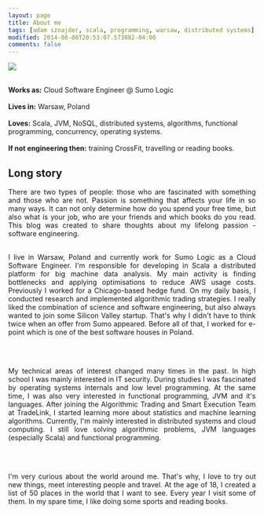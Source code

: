 ```yaml
---
layout: page
title: About me
tags: [adam sznajder, scala, programming, warsaw, distributed systems]
modified: 2014-08-08T20:53:07.573882-04:00
comments: false
---
```


<img src="{{ site.url }}/images/about.jpg"/>


<br/>**Works as:** Cloud Software Engineer @ Sumo Logic <br/><br/>
**Lives in:** Warsaw, Poland <br/><br/>
**Loves:** Scala, JVM, NoSQL, distributed systems, algorithms, functional programming, concurrency, operating systems.<br/><br/>
**If not engineering then:** training CrossFit, travelling or reading books. <br/>

## Long story

<div style="text-align: justify">
There are two types of people: those who are fascinated with something and those who are not. Passion is something that affects your life in so many ways. It can not only determine how do you spend your free time, but also what is your job, who are your friends and which books do you read. This blog was created to share thoughts about my lifelong passion - software engineering.

<br/>
<br/>

I live in Warsaw, Poland and currently work for Sumo Logic as a Cloud Software Engineer. I'm responsible for developing in Scala a distributed platform for big machine data analysis. My main activity is finding bottlenecks and applying optimisations to reduce AWS usage costs. Previously I worked for a Chicago-based hedge fund. On my daily basis, I conducted research and implemented algorithmic trading strategies. I really liked the combination of science and software engineering, but also always wanted to join some Silicon Valley startup. That's why I didn't have to think twice when an offer from Sumo appeared. Before all of that, I worked for e-point which is one of the best software houses in Poland.

<br/>
<br/>

My technical areas of interest changed many times in the past. In high school I was mainly interested in IT security. During studies I was fascinated by operating systems internals and low level programming. At the same time, I was also very interested in functional programming, JVM and it's languages. After joining the Algorithmic Trading and Smart Execution Team at TradeLink, I started learning more about statistics and machine learning algorithms. Currently, I'm mainly interested in distributed systems and cloud computing. I still love solving algorithmic problems, JVM languages (especially Scala) and functional programming.    

<br/>
<br/>

I'm very curious about the world around me. That's why, I love to try out new things, meet interesting people and travel. At the age of 18, I created a list of 50 places in the world that I want to see. Every year I visit some of them. In my spare time, I like doing some sports and reading books. 
</div>
